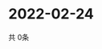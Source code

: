 # 2022-02-24
  共 0条

  <!-- BEGIN -->
  <!-- 最后更新时间Thu Feb 24 2022 08:08:21 GMT+0000 (Coordinated Universal Time) -->
  
  <!-- END -->
  
  